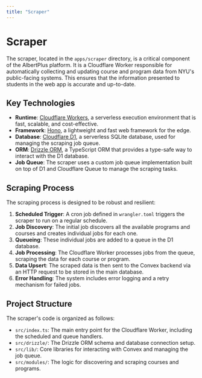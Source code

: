 ```yaml
---
title: "Scraper"
---
```


# Scraper

The scraper, located in the `apps/scraper` directory, is a critical component of the AlbertPlus platform. It is a Cloudflare Worker responsible for automatically collecting and updating course and program data from NYU's public-facing systems. This ensures that the information presented to students in the web app is accurate and up-to-date.

## Key Technologies

- **Runtime**: [Cloudflare Workers](https://workers.cloudflare.com/), a serverless execution environment that is fast, scalable, and cost-effective.
- **Framework**: [Hono](https://hono.dev/), a lightweight and fast web framework for the edge.
- **Database**: [Cloudflare D1](https://developers.cloudflare.com/d1/), a serverless SQLite database, used for managing the scraping job queue.
- **ORM**: [Drizzle ORM](https://orm.drizzle.team/), a TypeScript ORM that provides a type-safe way to interact with the D1 database.
- **Job Queue**: The scraper uses a custom job queue implementation built on top of D1 and Cloudflare Queue to manage the scraping tasks.

## Scraping Process

The scraping process is designed to be robust and resilient:

1. **Scheduled Trigger**: A cron job defined in `wrangler.toml` triggers the scraper to run on a regular schedule.
2. **Job Discovery**: The initial job discovers all the available programs and courses and creates individual jobs for each one.
3. **Queueing**: These individual jobs are added to a queue in the D1 database.
4. **Job Processing**: The Cloudflare Worker processes jobs from the queue, scraping the data for each course or program.
5. **Data Upsert**: The scraped data is then sent to the Convex backend via an HTTP request to be stored in the main database.
6. **Error Handling**: The system includes error logging and a retry mechanism for failed jobs.

## Project Structure

The scraper's code is organized as follows:

- `src/index.ts`: The main entry point for the Cloudflare Worker, including the scheduled and queue handlers.
- `src/drizzle/`: The Drizzle ORM schema and database connection setup.
- `src/lib/`: Core libraries for interacting with Convex and managing the job queue.
- `src/modules/`: The logic for discovering and scraping courses and programs.

